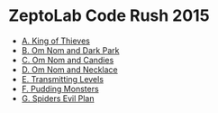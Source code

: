 # ZeptoLab Code Rush 2015

* [A. King of Thieves][]
* [B. Om Nom and Dark Park][]
* [C. Om Nom and Candies][]
* [D. Om Nom and Necklace][]
* [E. Transmitting Levels][]
* [F. Pudding Monsters][]
* [G. Spiders Evil Plan][]

[A. King of Thieves]:      http://codeforces.com/contest/526/problem/A
[B. Om Nom and Dark Park]: http://codeforces.com/contest/526/problem/B
[C. Om Nom and Candies]:   http://codeforces.com/contest/526/problem/C
[D. Om Nom and Necklace]:  http://codeforces.com/contest/526/problem/D
[E. Transmitting Levels]:  http://codeforces.com/contest/526/problem/E
[F. Pudding Monsters]:     http://codeforces.com/contest/526/problem/F
[G. Spiders Evil Plan]:    http://codeforces.com/contest/526/problem/G

